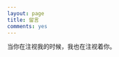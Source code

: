 ```yaml
---
layout: page
title: 留言
comments: yes
---
```


当你在注视我的时候，我也在注视着你。

<div class="ds-recent-visitors" data-num-items="5"></div>
<!--多说js加载开始，一个页面只需要加载一次 -->
<script type="text/javascript">
var duoshuoQuery = {short_name:"huangtuzhi"};
(function() {
    var ds = document.createElement('script');
    ds.type = 'text/javascript';ds.async = true;
    ds.src = 'http://static.duoshuo.com/embed.js';
    ds.charset = 'UTF-8';
    (document.getElementsByTagName('head')[0] || document.getElementsByTagName('body')[0]).appendChild(ds);
})();
</script>
